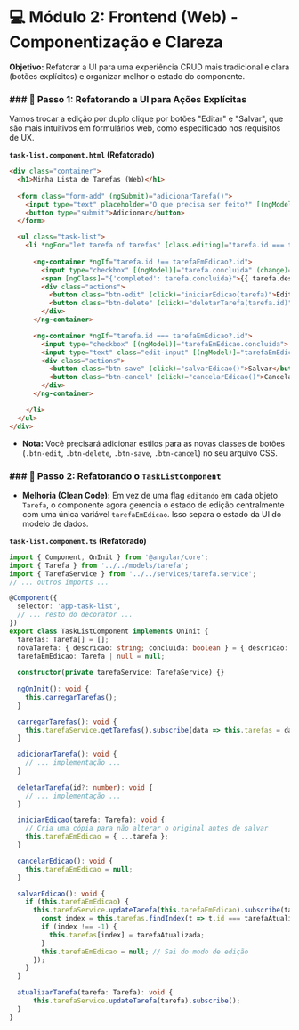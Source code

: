 # 💻 Módulo 2: Frontend (Web) - Componentização e Clareza

**Objetivo:** Refatorar a UI para uma experiência CRUD mais tradicional e clara (botões explícitos) e organizar melhor o estado do componente.

### ### 🎨 Passo 1: Refatorando a UI para Ações Explícitas

Vamos trocar a edição por duplo clique por botões "Editar" e "Salvar", que são mais intuitivos em formulários web, como especificado nos requisitos de UX.

**`task-list.component.html` (Refatorado)**
```html
<div class="container">
  <h1>Minha Lista de Tarefas (Web)</h1>
  
  <form class="form-add" (ngSubmit)="adicionarTarefa()">
    <input type="text" placeholder="O que precisa ser feito?" [(ngModel)]="novaTarefa.descricao" name="descricao" required>
    <button type="submit">Adicionar</button>
  </form>

  <ul class="task-list">
    <li *ngFor="let tarefa of tarefas" [class.editing]="tarefa.id === tarefaEmEdicao?.id">
      
      <ng-container *ngIf="tarefa.id !== tarefaEmEdicao?.id">
        <input type="checkbox" [(ngModel)]="tarefa.concluida" (change)="atualizarTarefa(tarefa)">
        <span [ngClass]="{'completed': tarefa.concluida}">{{ tarefa.descricao }}</span>
        <div class="actions">
          <button class="btn-edit" (click)="iniciarEdicao(tarefa)">Editar</button>
          <button class="btn-delete" (click)="deletarTarefa(tarefa.id)">Deletar</button>
        </div>
      </ng-container>

      <ng-container *ngIf="tarefa.id === tarefaEmEdicao?.id">
        <input type="checkbox" [(ngModel)]="tarefaEmEdicao.concluida">
        <input type="text" class="edit-input" [(ngModel)]="tarefaEmEdicao.descricao">
        <div class="actions">
          <button class="btn-save" (click)="salvarEdicao()">Salvar</button>
          <button class="btn-cancel" (click)="cancelarEdicao()">Cancelar</button>
        </div>
      </ng-container>

    </li>
  </ul>
</div>
```
* **Nota:** Você precisará adicionar estilos para as novas classes de botões (`.btn-edit`, `.btn-delete`, `.btn-save`, `.btn-cancel`) no seu arquivo CSS.

### ### 🧩 Passo 2: Refatorando o `TaskListComponent`

* **Melhoria (Clean Code):** Em vez de uma flag `editando` em cada objeto `Tarefa`, o componente agora gerencia o estado de edição centralmente com uma única variável `tarefaEmEdicao`. Isso separa o estado da UI do modelo de dados.

**`task-list.component.ts` (Refatorado)**
```typescript
import { Component, OnInit } from '@angular/core';
import { Tarefa } from '../../models/tarefa';
import { TarefaService } from '../../services/tarefa.service';
// ... outros imports ...

@Component({
  selector: 'app-task-list',
  // ... resto do decorator ...
})
export class TaskListComponent implements OnInit {
  tarefas: Tarefa[] = [];
  novaTarefa: { descricao: string; concluida: boolean } = { descricao: '', concluida: false };
  tarefaEmEdicao: Tarefa | null = null;
  
  constructor(private tarefaService: TarefaService) {}
  
  ngOnInit(): void {
    this.carregarTarefas();
  }

  carregarTarefas(): void {
    this.tarefaService.getTarefas().subscribe(data => this.tarefas = data);
  }

  adicionarTarefa(): void {
    // ... implementação ...
  }
  
  deletarTarefa(id?: number): void {
    // ... implementação ...
  }

  iniciarEdicao(tarefa: Tarefa): void {
    // Cria uma cópia para não alterar o original antes de salvar
    this.tarefaEmEdicao = { ...tarefa };
  }

  cancelarEdicao(): void {
    this.tarefaEmEdicao = null;
  }

  salvarEdicao(): void {
    if (this.tarefaEmEdicao) {
      this.tarefaService.updateTarefa(this.tarefaEmEdicao).subscribe(tarefaAtualizada => {
        const index = this.tarefas.findIndex(t => t.id === tarefaAtualizada.id);
        if (index !== -1) {
          this.tarefas[index] = tarefaAtualizada;
        }
        this.tarefaEmEdicao = null; // Sai do modo de edição
      });
    }
  }

  atualizarTarefa(tarefa: Tarefa): void {
      this.tarefaService.updateTarefa(tarefa).subscribe();
  }
}
```